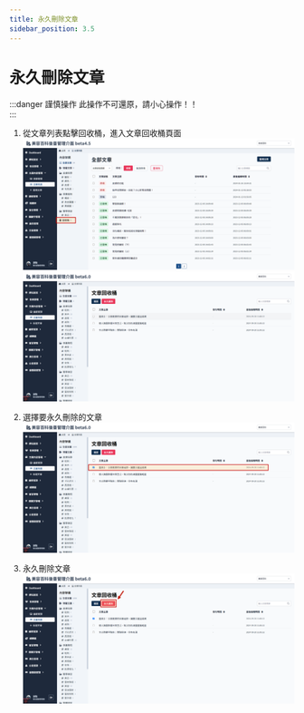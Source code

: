 ```yaml
---
title: 永久刪除文章
sidebar_position: 3.5
---
```


# 永久刪除文章

:::danger 謹慎操作
此操作不可還原，請小心操作！！<br/>
:::

1.  從文章列表點擊回收桶，進入文章回收桶頁面
    ![文章列表](img/go-to-article-trash.png)
    ![文章回收桶](img/article-trash.png)

2.  選擇要永久刪除的文章
    ![選擇文章](img/select-softdelete-article.png)

3.  永久刪除文章
    ![永久刪除文章](img/delete-article-forever.png)

